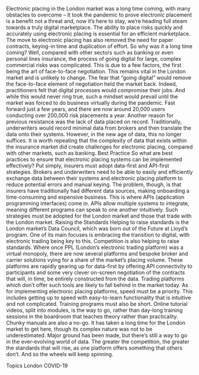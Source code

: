 Electronic placing in the London market was a long time coming, with many obstacles to overcome – It took the pandemic to prove electronic placement is a benefit not a threat and, now it’s here to stay, we’re heading full steam towards a truly digital marketplace.
The ability to place risks quickly and accurately using electronic placing is essential for an efficient marketplace. The move to electronic placing has also removed the need for paper contracts, keying-in time and duplication of effort.
So why was it a long time coming? Well, compared with other sectors such as banking or even personal lines insurance, the process of going digital for large, complex commercial risks was complicated. This is due to a few factors, the first being the art of face-to-face negotiation. This remains vital in the London market and is unlikely to change.
The fear that “going digital” would remove the face-to-face element of negotiation held the market back. Indeed, practitioners felt that digital processes would compromise their jobs. And while this would never ring true, such a mindset would prevail until the market was forced to do business virtually during the pandemic. Fast forward just a few years, and there are now around 20,000 users conducting over 200,000 risk placements a year.
Another reason for previous resistance was the lack of data placed on record. Traditionally, underwriters would record minimal data from brokers and then translate the data onto their systems. However, in the new age of data, this no longer suffices. It is worth repeating that the complexity of data that exists within the insurance market did create challenges for electronic placing, compared with other markets, such as banking.
Best Practice
So what are best practices to ensure that electronic placing systems can be implemented effectively? Put simply, insurers must adopt data-first and API-first strategies. Brokers and underwriters need to be able to easily and efficiently exchange data between their systems and electronic placing platform to reduce potential errors and manual keying.
The problem, though, is that insurers have traditionally had different data sources, making onboarding a time-consuming and expensive business. This is where APIs (application programming interfaces) come in. APIs allow multiple systems to integrate, meaning different programs can speak to one another intuitively. Such strategies must be adopted for the London market and those that trade with the London market.
Raising the Standards
Helping to raise standards is the London market’s Data Council, which was born out of the Future at Lloyd’s program. One of its main focuses is embracing the transition to digital, with electronic trading being key to this. Competition is also helping to raise standards. Where once PPL (London’s electronic trading platform) was a virtual monopoly, there are now several platforms and bespoke broker and carrier solutions vying for a share of the market’s placing volume. These platforms are rapidly gearing up for data-first by offering API connectivity to participants and some very clever on-screen negotiation of the contracts that will, in time, be entirely constructed from the data.
Trading platforms which don’t offer such tools are likely to fall behind in the market today.
As for implementing electronic placing platforms, speed must be a priority. This includes getting up to speed with easy-to-learn functionality that is intuitive and not complicated. Training programs must also be short. Online tutorial videos, split into modules, is the way to go, rather than day-long training sessions in the boardroom that teaches theory rather than practicality. Chunky manuals are also a no-go.
It has taken a long time for the London market to get here, though its complex nature was not to be underestimated. Major ground has been made, but there’s still a way to go in the ever-evolving world of data. The greater the competition, the greater the standards that will rise, as one platform offers something that others don’t. And so the wheels will keep spinning.

Topics
London
COVID-19
